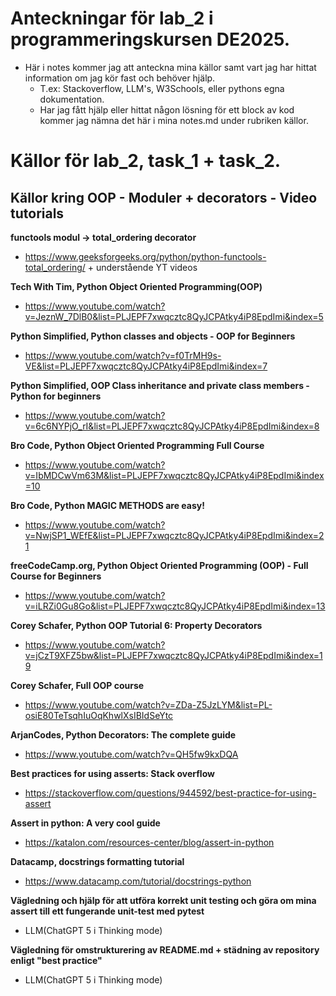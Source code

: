 # Anteckningar för lab_2 i programmeringskursen DE2025.
- Här i notes kommer jag att anteckna mina källor samt vart jag har hittat information om jag kör fast och behöver hjälp.
  - T.ex: Stackoverflow, LLM's, W3Schools, eller pythons egna dokumentation.
  - Har jag fått hjälp eller hittat någon lösning för ett block av kod kommer jag nämna det här i mina notes.md under rubriken källor.


# Källor för lab_2, task_1 + task_2.

## Källor kring OOP - Moduler + decorators - Video tutorials 
**functools modul -> total_ordering decorator**
 * https://www.geeksforgeeks.org/python/python-functools-total_ordering/ + understående YT videos

**Tech With Tim, Python Object Oriented Programming(OOP)**
 * https://www.youtube.com/watch?v=JeznW_7DlB0&list=PLJEPF7xwqcztc8QyJCPAtky4iP8EpdImi&index=5

**Python Simplified, Python classes and objects - OOP for Beginners**
 * https://www.youtube.com/watch?v=f0TrMH9s-VE&list=PLJEPF7xwqcztc8QyJCPAtky4iP8EpdImi&index=7


**Python Simplified, OOP Class inheritance and private class members - Python for beginners**
 * https://www.youtube.com/watch?v=6c6NYPjO_rI&list=PLJEPF7xwqcztc8QyJCPAtky4iP8EpdImi&index=8

**Bro Code, Python Object Oriented Programming Full Course**
 * https://www.youtube.com/watch?v=IbMDCwVm63M&list=PLJEPF7xwqcztc8QyJCPAtky4iP8EpdImi&index=10

**Bro Code, Python MAGIC METHODS are easy!**
 * https://www.youtube.com/watch?v=NwjSP1_WEfE&list=PLJEPF7xwqcztc8QyJCPAtky4iP8EpdImi&index=21

**freeCodeCamp.org, Python Object Oriented Programming (OOP) - Full Course for Beginners**
 * https://www.youtube.com/watch?v=iLRZi0Gu8Go&list=PLJEPF7xwqcztc8QyJCPAtky4iP8EpdImi&index=13

**Corey Schafer, Python OOP Tutorial 6: Property Decorators**
 * https://www.youtube.com/watch?v=jCzT9XFZ5bw&list=PLJEPF7xwqcztc8QyJCPAtky4iP8EpdImi&index=19

**Corey Schafer, Full OOP course**
 * https://www.youtube.com/watch?v=ZDa-Z5JzLYM&list=PL-osiE80TeTsqhIuOqKhwlXsIBIdSeYtc

**ArjanCodes, Python Decorators: The complete guide**
 * https://www.youtube.com/watch?v=QH5fw9kxDQA

**Best practices for using asserts: Stack overflow**
 * https://stackoverflow.com/questions/944592/best-practice-for-using-assert

**Assert in python: A very cool guide**
 * https://katalon.com/resources-center/blog/assert-in-python

**Datacamp, docstrings formatting tutorial**
 * https://www.datacamp.com/tutorial/docstrings-python

**Vägledning och hjälp för att utföra korrekt unit testing och göra om mina assert till ett fungerande unit-test med pytest**
 * LLM(ChatGPT 5 i Thinking mode)

**Vägledning för omstrukturering av README.md + städning av repository enligt "best practice"**
 * LLM(ChatGPT 5 i Thinking mode)
